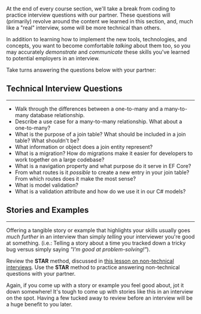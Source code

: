 At the end of every course section, we'll take a break from coding to practice interview questions with our partner. These questions will (primarily) revolve around the content we learned in this section, and, much like a "real" interview, some will be more technical than others.

In addition to learning how to implement the new tools, technologies, and concepts, you want to become comfortable _talking_ about them too, so you may accurately _demonstrate_ and _communicate_ these skills you've learned to potential employers in an interview.

Take turns answering the questions below with your partner:

## Technical Interview Questions
---

* Walk through the differences between a one-to-many and a many-to-many database relationship.
* Describe a use case for a many-to-many relationship. What about a one-to-many?
* What is the purpose of a join table? What should be included in a join table? What shouldn't be?
* What information or object does a join entity represent?
* What is a migration? How do migrations make it easier for developers to work together on a large codebase?
* What is a navigation property and what purpose do it serve in EF Core?
* From what routes is it _possible_ to create a new entry in your join table? From which routes does it make the most sense?
* What is model validation?
* What is a validation attribute and how do we use it in our C# models?

## Stories and Examples
---


Offering a tangible story or example that highlights your skills usually goes _much further_ in an interview than simply _telling_ your interviewer you're good at something. (i.e.: Telling a story about a time you tracked down a tricky bug versus simply saying _"I'm good at problem-solving!"_).

Review the **STAR** method, discussed in [this lesson on non-technical interviews](https://new.learnhowtoprogram.com/internship-and-job-search/preparing-for-job-interviews/non-technical-interview). Use the **STAR** method to practice answering non-technical questions with your partner.

Again, if you come up with a story or example you feel good about, jot it down somewhere! It's tough to come up with stories like this in an interview on the spot. Having a few tucked away to review before an interview will be a huge benefit to you later.
